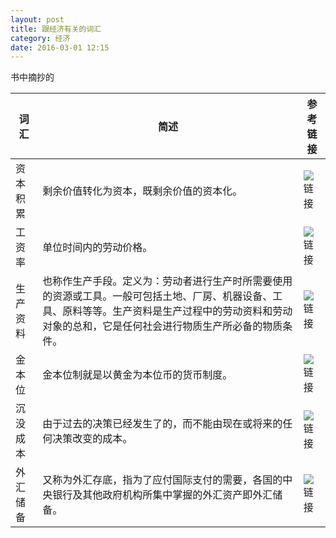 ```yaml
---
layout: post
title: 跟经济有关的词汇
category: 经济
date: 2016-03-01 12:15
---
```

书中摘抄的

词汇|简述|参考链接
---|---|---
资本积累|剩余价值转化为资本，既剩余价值的资本化。| ![链接](http://baike.baidu.com/link?url=-lO1aSA9cW4QQlf69TlUMBdTSayB3uZgEc_tNkF4Uumb2hpSU-dCLyZ4LK1uFnErrvXEhZAYc4M_69QzeBYVe_)
工资率|单位时间内的劳动价格。|![链接](http://baike.baidu.com/link?url=Af2e6ybbedBviQ3LKDwzCyEgzp7aK37Mqv08cD1RqcML15AJ-9bXkDNYkyLucWnJcnrpxEzUj-XOR_YMexvj3K)
生产资料|也称作生产手段。定义为：劳动者进行生产时所需要使用的资源或工具。一般可包括土地、厂房、机器设备、工具、原料等等。生产资料是生产过程中的劳动资料和劳动对象的总和，它是任何社会进行物质生产所必备的物质条件。|![链接](http://baike.baidu.com/link?url=t_9HBj3p143FoISUnayZ6LuqVB31D9a2esHylQBmtldO6id_tUHTf8jXQOHuR0DRZrFRezkMeyXLgDFv-gg2ka)
金本位|金本位制就是以黄金为本位币的货币制度。|![链接](http://baike.baidu.com/link?url=YB-JF3ftIBi_7KPAFXJHzTdqZ0nS8xdmlfmr2H8LGjreQ0SyT4FkxBW01du5h6zg3jsbVQoJnr2YbhnRv9EOa_)
沉没成本|由于过去的决策已经发生了的，而不能由现在或将来的任何决策改变的成本。|![链接](http://baike.baidu.com/link?url=n1yp-atUjJ3X2p3sAx2TAdoBjQ_DzAJRH4sllI7nB5VMD-Kwv6ITC013O7o1s15lreq0wZ9unqihem5opn4Raq)
外汇储备|又称为外汇存底，指为了应付国际支付的需要，各国的中央银行及其他政府机构所集中掌握的外汇资产即外汇储备。|![链接](http://baike.baidu.com/link?url=ARnYfnSBMrqUqGBt3gieRYDhT7xKVZ31o-MkL1EsfguAvxmrn1F08IiVfOMe7GmSyiUQUk0gwTFEKj_3ku6A-K)